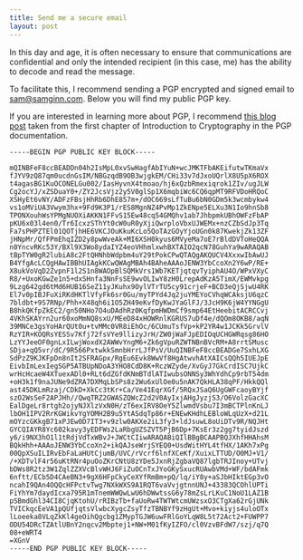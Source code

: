 ```yaml
---
title: Send me a secure email
layout: post
---
```


In this day and age, it is often necessary to ensure that communications are confidential and only the intended recipient (in this case, me) has the ability to decode and read the message.

To facilitate this, I recommend sending a PGP encrypted and signed email to [sam@samginn.com](mailto:sam@samginn.com). Below you will find my public PGP key.

If you are interested in learning more about PGP, I recommend [this blog post](http://www.pgpi.org/doc/pgpintro/) taken from the first chapter of Introduction to Cryptography in the PGP documentation.

```
-----BEGIN PGP PUBLIC KEY BLOCK-----

mQINBFeF8ccBEADDn04h2IsMpL0xvSwHagfAbIYuN+wcJMKTFbAKEifutwTKmaVx
fJYV9zQ87qm0ucdnGsIM/NBGzqdB9OB3wjgkEM/CHi33v7dJxoUQrlX8U5pX6ROX
t4agasBG1KuOCONELGu002/IasHyvnX4tmoao/hj6xQzbRmexiqrok1ZIv/ugJLW
Cg2ocYJ/xZSDuaY0+/ZY2JcsVjz2y5V0glSp1X6mqbiWc6CQ6qpMT9RFVDoHRQoC
XSHyEt6vNY/ADFzFBsjHhRb6DhE857m+/dOC669sLfTuBu6bN0GDm5k3wcmbykw4
vs1oMViUA3Vwym3hx+9Fd9K3P1/rES8MgnNZ4PvMp1ZkENpe5ELXu3N1Io9hnSb8
TPONXouhWsYPMgNUOXiAKKN1FFvS15Ew48cq54GMQhv1ab7JhbpmkUBhOWFzFbAP
pKU6x03l4en0/Tr6IcxzSThYt0cW0uR0yXjiQwrploVbxUJWEMx+nzCZbSdJp3Tq
Fa7sPHPZTEl01QOTjhHE6VKCJOuKkuKcLo5QoTAzGOyYjoUGn0k87KwekjZk13ZF
jHNpMr/QfFPmEhqIZD2y8pwWveAk+MI6XSH0kyus6MVyeMa7oE7rBldDVToHeQQA
n0YncvRKc53Y/BXl9X3Wo8ydaIYZ4eoVHhmlxwhBXTAIO2qcN78GuhYa9wARAQAB
tBpTYW0gR2lubiA8c2FtQHNhbWdpbm4uY29tPokCPwQTAQgAKQUCV4XxxwIbAwUJ
B4YfgAcLCQgHAwIBBhUIAgkKCwQWAgMBAh4BAheAAAoJENW3YbCcoXn2Y6wP/RE+
X8ukVoVqD2ZvpnF1l2S1n8WAOpBlSQMkVrs1Wb7KETjqtqvTyiphAU4O/WPxVXyC
R8/+UxoKGwZe1n5+dxSHnfa3NnFsSE9wvOLIwY8zH0LrepAdKzA5TimX/EWMvkpg
9Lzg642gd6tMd6HUB16SeZ11yJKuhx9OylVTrTU5cy91crjeF+BCD3eQjSjwU4RK
El7v0pIBJFuXiRKdHKTlVfyFk6sr0Gu/myTPYd4Jq2juYMEYoCVhqWCAksjU6qzC
7bldbt+9S7RNp/Phh+X48qh6i1O5ZH49eKvfDyKwJYaGlFJ/3JcH9K6jW4YYNGgU
B8hkQKfpZkEC2/gn50NHo7O4uDAdhRz0KqfpmHWDmCf9smp64EtHeebitACRCCvj
4VKhSKAYrn2ur60xoMmNQ8sxU/MEeD84xHOWRnlKGRUS7uDf4e/dQOm8OKB8/aqN
39MNCe3gsYoHArQUt0u+tvMMc0VR8iEhOc/6CUmuTsfVp+kP2YR4w1JCKk5GrvlV
RzYIR+KOQRsYESSv7Kfj72fsVYe9llizyJrH/ZW0jWaFJpEDIOqUCHGWRqsg86HO
LzYYJeeOF0gnLxILwjWoxdX2AWWvYngM6+Zk6gVpuRZWTNBnBVcRM+A8rrtSMusc
SDja+qQ5vr/dC/9R566PxtwkkSmnbHrrLJfPsV/UuQINBFeF8ccBEADGe7SxhLXG
SdPzZ9KJKFpDn8nIt2SFRAGpx/RgEu6Evk8WwVf8HgAtwvhAtXAICsQQh5IUEJpE
EivbImLexIegSGP5ATBUpNDoA3YHO8CdD8K+RczWZyde/XvGyJ7GkCrdISC7UjkC
wrHcHcaeW4XTuexADl0+RLt6dZGfdKNmBTdlATIwubsONNSy3WhYdhCp9rbT54dm
+oH3k1f9naJUNe9dZRA7DXMqLbSPs8z2Wu6xUlOe0u5nAK7QkHLA38qPF/HkkQQl
ast45DKLmRzaj/CDkD+XkCc3tKr+Ca/Ve41EqrXGf/5RQxJSaQ6UgGWFcaoyBYjf
szO2WsSeF2APJHh//QwqTRZ2GWASZQWcZ2d2V0AyIxjAHgJyzjS3/O6VolzGacXC
EalDgeLr8rtgh2ojyNJXlzVxN0H/zT6exIRV8OeY5ZlwmdVsbu7I3mBCTPlnKnLJ
lbOH1IPV2RrKGWikvYgYOMH2B9u5YtASdqTp86r+ENEwKHdhLEBloWLqUzX+d21L
mOYzcGKkgB71xPJEw0D7IT3+v9zlw0AKXe2iL3fy3+ldJsuwL8oUiDTv9R/NQJHt
GYCQIAYR8Yc602kavy3yEDFWs2LaRbgUZSZVT5PjB6Dp+7KsEr3z2gg7tyidJszd
y6/i9NX3hO1l1tRdjVdTxWBvJ+JWCtCIiwARAQABiQIlBBgBCAAPBQJXhfHHAhsM
BQkHhh+AAAoJENW3YbCcoXn2+ikQAJseWrjSYEQ0+UsdWitHYL4tfHX/1AKh7xPg
00QpXSuILIRvEbFaLaHUtCjumB/UVC/rVcrf6lnfXCeKf/XuixLTTUD/O0MJ+V1/
/+XDTvlF4r56uKtRNr4puOoZKrCNtU8zYDe5JxnRjZgbaVQ87lgbTRJInoy+UTvj
bDWs8R2tz3W1ZqlZZXVcBlvWHJ6FiZuOCnTxJYoGKySxucRUAwbVMd+WF/bdAFmk
6nftt/ECb5D4CAeBN3+9gX6HFpCkyCeXYfRmBm+pQ/lq/iY8y+aSJbHIktEGp3vO
ncahI9QAn4OQQcHFPctvTwg7NXkWXS9A1RQT6vaVvjgtnnUNJ+43383QCOhlUPTi
FiYhYm7daydIcxa795R1mTnemWWQwLwU6hDWwtssG6y78mZsLrLKuC1NoU1LAZ1B
pSBmdGhl34CI8CjqKtohU/rRIBzTb+faUoRw4TWTWtcmUWzsxO3CTgXa62rGjUNk
TVICkqcEeVA1pQUfjqtsVlwbcXygcZsyTfzTBNBYf9zHgUt+Mvo+kiyjs4uloOTx
lLoeeka8VLqZkKl4geOihQgcbg1ZMypTGJW6uwFRlGoYLqW8L5t72Act2+FUWPP7
ODU54DRcTZAtlUBnY2nqcv2Mbptej1+NW+M01fKyIZFO/cl0VzvBFdW7/szj/q7Q
08+eWRT4
=XGnV
-----END PGP PUBLIC KEY BLOCK-----
```
